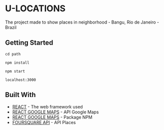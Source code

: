 # U-LOCATIONS

The project made to show places in neighborhood - Bangu, Rio de Janeiro - Brazil

## Getting Started

```
cd path
```
```
npm install
```
```
npm start
```
```
localhost:3000
```

## Built With

* [REACT](http://www.dropwizard.io/1.0.2/docs/) - The web framework used
* [REACT GOOGLE MAPS](https://developers.google.com/maps/documentation/javascript/tutorial) - API Google Maps
* [REACT GOOGLE MAPS](https://www.npmjs.com/package/react-google-maps) - Package NPM
* [FOURSQUARE API](https://developer.foursquare.com/places-api) - API Places

